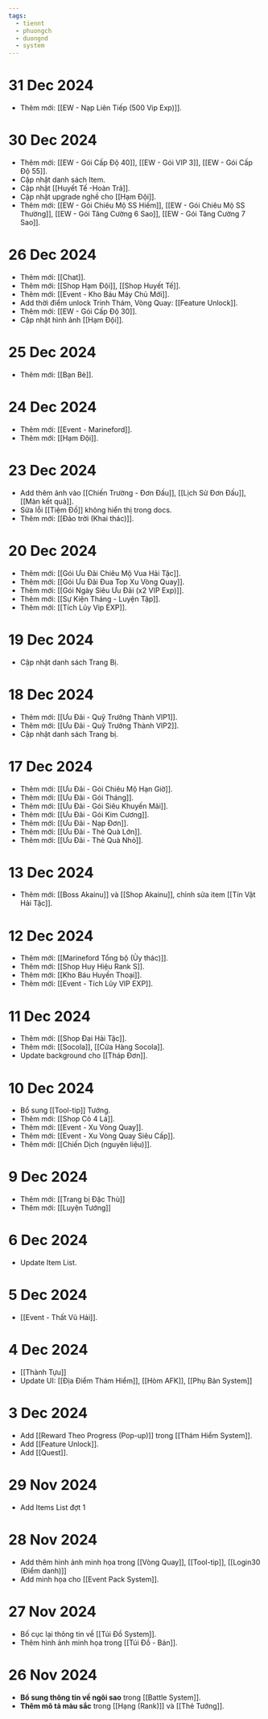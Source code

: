 ```yaml
---
tags:
  - tiennt
  - phuongch
  - duongnd
  - system
---
```

# 31 Dec 2024
- Thêm mới: [[EW - Nạp Liên Tiếp (500 Vip Exp)]].
# 30 Dec 2024
- Thêm mới: [[EW - Gói Cấp Độ 40]], [[EW - Gói VIP 3]], [[EW - Gói Cấp Độ 55]].
- Cập nhật danh sách Item.
- Cập nhật [[Huyết Tế -Hoàn Trả]].
- Cập nhật upgrade nghề cho [[Hạm Đội]]. 
- Thêm mới: [[EW - Gói Chiêu Mộ SS Hiếm]], [[EW - Gói Chiêu Mộ SS Thường]], [[EW - Gói Tăng Cường 6 Sao]], [[EW - Gói Tăng Cường 7 Sao]].
# 26 Dec 2024
- Thêm mới: [[Chat]].
- Thêm mới: [[Shop Hạm Đội]], [[Shop Huyết Tế]].
- Thêm mới: [[Event - Kho Báu Máy Chủ Mới]].
- Add thời điểm unlock Trinh Thám, Vòng Quay: [[Feature Unlock]].
- Thêm mới: [[EW - Gói Cấp Độ 30]].
- Cập nhật hình ảnh [[Hạm Đội]].
# 25 Dec 2024
- Thêm mới: [[Bạn Bè]].
# 24 Dec 2024
- Thêm mới: [[Event - Marineford]].
- Thêm mới: [[Hạm Đội]].

# 23 Dec 2024
- Add thêm ảnh vào [[Chiến Trường - Đơn Đấu]], [[Lịch Sử Đơn Đấu]], [[Màn kết quả]].
- Sửa lỗi [[Tiệm Đồ]] không hiển thị trong docs.
- Thêm mới: [[Đảo trời (Khai thác)]].
# 20 Dec 2024
- Thêm mới: [[Gói Ưu Đãi Chiêu Mộ Vua Hải Tặc]].
- Thêm mới: [[Gói Ưu Đãi Đua Top Xu Vòng Quay]].
- Thêm mới: [[Gói Ngày Siêu Ưu Đãi (x2 VIP Exp)]].
- Thêm mới: [[Sự Kiện Tháng - Luyện Tập]].
- Thêm mới: [[Tích Lũy Vip EXP]].
# 19 Dec 2024
- Cập nhật danh sách Trang Bị.
# 18 Dec 2024
- Thêm mới: [[Ưu Đãi - Quỹ Trưởng Thành VIP1]].
- Thêm mới: [[Ưu Đãi - Quỹ Trưởng Thành VIP2]].
- Cập nhật danh sách Trang bị.
# 17 Dec 2024
- Thêm mới: [[Ưu Đãi - Gói Chiêu Mộ Hạn Giờ]].
- Thêm mới: [[Ưu Đãi - Gói Tháng]].
- Thêm mới: [[Ưu Đãi - Gói Siêu Khuyến Mãi]].
- Thêm mới: [[Ưu Đãi - Gói Kim Cương]].
- Thêm mới: [[Ưu Đãi - Nạp Đơn]].
- Thêm mới: [[Ưu Đãi - Thẻ Quà Lớn]].
- Thêm mới: [[Ưu Đãi - Thẻ Quà Nhỏ]].
# 13 Dec 2024
- Thêm mới: [[Boss Akainu]] và [[Shop Akainu]], chỉnh sửa item [[Tín Vật Hải Tặc]].
# 12 Dec 2024
- Thêm mới: [[Marineford Tổng bộ (Ủy thác)]].
- Thêm mới: [[Shop Huy Hiệu Rank S]].
- Thêm mới: [[Kho Báu Huyền Thoại]].
- Thêm mới: [[Event - Tích Lũy VIP EXP]].
# 11 Dec 2024
- Thêm mới: [[Shop Đại Hải Tặc]].
- Thêm mới: [[Socola]], [[Cửa Hàng Socola]].
- Update background cho [[Tháp Đơn]].
# 10 Dec 2024
- Bổ sung [[Tool-tip]] Tướng.
- Thêm mới: [[Shop Cỏ 4 Lá]].
- Thêm mới: [[Event - Xu Vòng Quay]].
- Thêm mới: [[Event - Xu Vòng Quay Siêu Cấp]].
- Thêm mới: [[Chiến Dịch (nguyên liệu)]].
# 9 Dec 2024
- Thêm mới: [[Trang bị Đặc Thù]]
- Thêm mới: [[Luyện Tướng]]
# 6 Dec 2024
- Update Item List.
# 5 Dec 2024
- [[Event - Thất Vũ Hải]].
# 4 Dec 2024
- [[Thành Tựu]]
- Update UI: [[Địa Điểm Thám Hiểm]], [[Hòm AFK]], [[Phụ Bản System]]
# 3 Dec 2024
- Add [[Reward Theo Progress (Pop-up)]] trong [[Thám Hiểm System]].
- Add [[Feature Unlock]]. 
- Add [[Quest]].
# 29 Nov 2024
- Add Items List đợt 1
# 28 Nov 2024
- Add thêm hình ảnh minh họa trong [[Vòng Quay]], [[Tool-tip]], [[Login30 (Điểm danh)]] 
- Add minh họa cho [[Event Pack System]].
# 27 Nov 2024
- Bố cục lại thông tin về [[Túi Đồ System]]. 
- Thêm hình ảnh minh họa trong [[Túi Đồ - Bán]].
# 26 Nov 2024
- **Bổ sung thông tin về ngôi sao** trong [[Battle System]]. 
- **Thêm mô tả màu sắc** trong [[Hạng (Rank)]] và [[Thẻ Tướng]].

